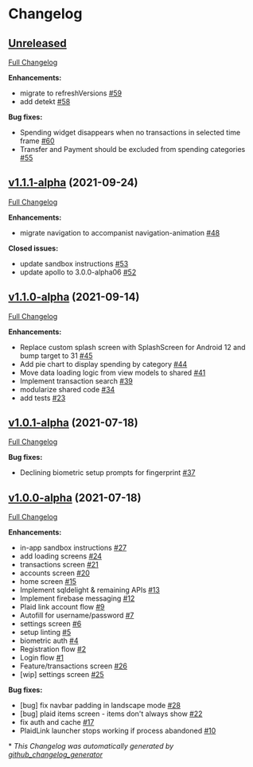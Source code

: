 # Changelog

## [Unreleased](https://github.com/ruffCode/yaba-kmm/releases/tag/HEAD)

[Full Changelog](https://github.com/ruffcode/yaba-kmm/compare/v1.1.1-alpha...HEAD)

**Enhancements:**

- migrate to refreshVersions [\#59](https://github.com/ruffCode/yaba-kmm/issues/59)
- add detekt [\#58](https://github.com/ruffCode/yaba-kmm/issues/58)

**Bug fixes:**

- Spending widget disappears when no transactions in selected time frame [\#60](https://github.com/ruffCode/yaba-kmm/issues/60)
- Transfer and Payment should be excluded from spending categories [\#55](https://github.com/ruffCode/yaba-kmm/issues/55)

## [v1.1.1-alpha](https://github.com/ruffCode/yaba-kmm/releases/tag/v1.1.1-alpha) (2021-09-24)

[Full Changelog](https://github.com/ruffcode/yaba-kmm/compare/v1.1.0-alpha...v1.1.1-alpha)

**Enhancements:**

- migrate navigation to accompanist navigation-animation [\#48](https://github.com/ruffCode/yaba-kmm/issues/48)

**Closed issues:**

- update sandbox instructions [\#53](https://github.com/ruffCode/yaba-kmm/issues/53)
- update apollo to 3.0.0-alpha06 [\#52](https://github.com/ruffCode/yaba-kmm/issues/52)

## [v1.1.0-alpha](https://github.com/ruffCode/yaba-kmm/releases/tag/v1.1.0-alpha) (2021-09-14)

[Full Changelog](https://github.com/ruffcode/yaba-kmm/compare/v1.0.1-alpha...v1.1.0-alpha)

**Enhancements:**

- Replace custom splash screen with SplashScreen for Android 12 and bump target to 31 [\#45](https://github.com/ruffCode/yaba-kmm/issues/45)
- Add pie chart to display spending by category [\#44](https://github.com/ruffCode/yaba-kmm/issues/44)
- Move data loading logic from view models to shared [\#41](https://github.com/ruffCode/yaba-kmm/issues/41)
- Implement transaction search [\#39](https://github.com/ruffCode/yaba-kmm/issues/39)
- modularize shared code [\#34](https://github.com/ruffCode/yaba-kmm/issues/34)
- add tests [\#23](https://github.com/ruffCode/yaba-kmm/issues/23)

## [v1.0.1-alpha](https://github.com/ruffCode/yaba-kmm/releases/tag/v1.0.1-alpha) (2021-07-18)

[Full Changelog](https://github.com/ruffcode/yaba-kmm/compare/v1.0.0-alpha...v1.0.1-alpha)

**Bug fixes:**

- Declining biometric setup prompts for fingerprint [\#37](https://github.com/ruffCode/yaba-kmm/issues/37)

## [v1.0.0-alpha](https://github.com/ruffCode/yaba-kmm/releases/tag/v1.0.0-alpha) (2021-07-18)

[Full Changelog](https://github.com/ruffcode/yaba-kmm/compare/3252bdea4e7d1ed0ca02f2c12ca5d9c59de230b5...v1.0.0-alpha)

**Enhancements:**

- in-app sandbox instructions [\#27](https://github.com/ruffCode/yaba-kmm/issues/27)
- add loading screens [\#24](https://github.com/ruffCode/yaba-kmm/issues/24)
- transactions screen [\#21](https://github.com/ruffCode/yaba-kmm/issues/21)
- accounts screen [\#20](https://github.com/ruffCode/yaba-kmm/issues/20)
- home screen [\#15](https://github.com/ruffCode/yaba-kmm/issues/15)
- Implement sqldelight & remaining APIs [\#13](https://github.com/ruffCode/yaba-kmm/issues/13)
- Implement firebase messaging [\#12](https://github.com/ruffCode/yaba-kmm/issues/12)
- Plaid link account flow [\#9](https://github.com/ruffCode/yaba-kmm/issues/9)
- Autofill for username/password [\#7](https://github.com/ruffCode/yaba-kmm/issues/7)
- settings screen [\#6](https://github.com/ruffCode/yaba-kmm/issues/6)
- setup linting [\#5](https://github.com/ruffCode/yaba-kmm/issues/5)
- biometric auth [\#4](https://github.com/ruffCode/yaba-kmm/issues/4)
- Registration flow [\#2](https://github.com/ruffCode/yaba-kmm/issues/2)
- Login flow [\#1](https://github.com/ruffCode/yaba-kmm/issues/1)
- Feature/transactions screen [\#26](https://github.com/ruffCode/yaba-kmm/pull/26)
- \[wip\] settings screen [\#25](https://github.com/ruffCode/yaba-kmm/pull/25)

**Bug fixes:**

- \[bug\] fix navbar padding in landscape mode [\#28](https://github.com/ruffCode/yaba-kmm/issues/28)
- \[bug\] plaid items screen - items don't always show [\#22](https://github.com/ruffCode/yaba-kmm/issues/22)
- fix auth and cache [\#17](https://github.com/ruffCode/yaba-kmm/issues/17)
- PlaidLink launcher stops working if process abandoned [\#10](https://github.com/ruffCode/yaba-kmm/issues/10)



\* *This Changelog was automatically generated by [github_changelog_generator](https://github.com/github-changelog-generator/github-changelog-generator)*
